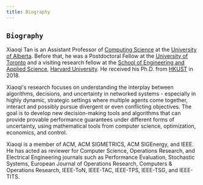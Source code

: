 ```yaml
---
title: Biography
---
```



## `Biography`


Xiaoqi Tan is an Assistant Professor of [Computing Science](https://www.ualberta.ca/computing-science/index.html) at the [University of Alberta](https://www.ualberta.ca/index.html). Before that, he was a Postdoctoral Fellow at the [University of Toronto](https://www.utoronto.ca/) and a visiting research fellow at the [School of Engineering and Applied Science](https://www.seas.harvard.edu/), [Harvard University](https://harvard.edu). He received his Ph.D.  from [HKUST](https://hkust.edu.hk/) in 2018.


Xiaoqi's research focuses on understanding the interplay between algorithms, decisions, and uncertainty in networked  systems - especially in highly dynamic, strategic settings where multiple agents come together, interact and possibly pursue divergent or even conflicting objectives. The goal is to develop new decision-making tools and algorithms that can provide provable performance guarantees under different forms of uncertainty, using mathematical tools from computer science, optimization, economics, and control. 

Xiaoqi is a member of ACM, ACM SIGMETRICS, ACM SIGEnergy, and IEEE. He has acted as reviewer for Computer Science, Operations Research, and Electrical Engineering journals such as Performance Evaluation, Stochastic Systems,  European Journal of Operations Research, Computers & Operations Research, IEEE-ToN, IEEE-TAC,  IEEE-TPS, IEEE-TSG, and IEEE-TITS. 